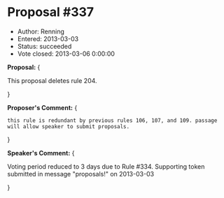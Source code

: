 Proposal #337
============= 
* Author: Renning
* Entered: 2013-03-03
* Status: succeeded
* Vote closed: 2013-03-06 0:00:00

__Proposal:__
{

This proposal deletes rule 204.

}

__Proposer's Comment:__
{
  
    this rule is redundant by previous rules 106, 107, and 109. passage
    will allow speaker to submit proposals.

}

__Speaker's Comment:__
{
  
  Voting period reduced to 3 days due to Rule #334.
  Supporting token submitted in message "proposals!" on 2013-03-03 
  
}
